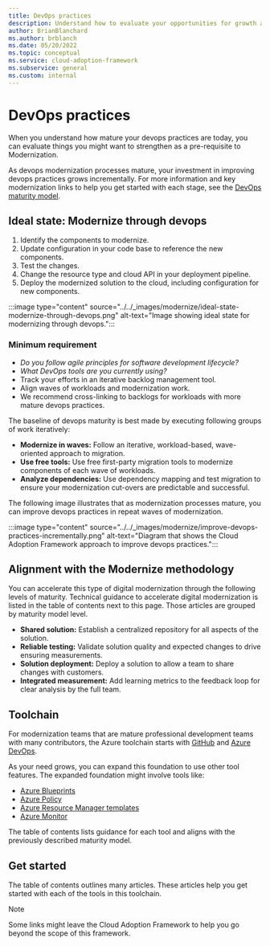```yaml
---
title: DevOps practices
description: Understand how to evaluate your opportunities for growth and align with the modernize methodology.
author: BrianBlanchard
ms.author: brblanch
ms.date: 05/20/2022
ms.topic: conceptual
ms.service: cloud-adoption-framework
ms.subservice: general
ms.custom: internal
---
```


<!--
Dependencies: cross linking​
Review the current TOC under CAF/Adopt/Innovate/Best practices/Empower adoption for other cross linking suggestions.-->

# DevOps practices

When you understand how mature your devops practices are today, you can evaluate things you might want to strengthen as a pre-requisite to Modernization.

As devops modernization processes mature, your investment in improving devops practices grows incrementally. For more information and key modernization links to help you get started with each stage, see the [DevOps maturity model](/azure/cloud-adoption-framework/innovate/considerations/ci-cd).

## Ideal state: Modernize through devops

1. Identify the components to modernize.
2. Update configuration in your code base to reference the new components.
3. Test the changes.
4. Change the resource type and cloud API in your deployment pipeline.
5. Deploy the modernized solution to the cloud, including configuration for new components.

:::image type="content" source="../../_images/modernize/ideal-state-modernize-through-devops.png" alt-text="Image showing ideal state for modernizing through devops.":::

### Minimum requirement

- *Do you follow agile principles for software development lifecycle?*
- *What DevOps tools are you currently using?*
- Track your efforts in an iterative backlog management tool.
- Align waves of workloads and modernization work.
- We recommend cross-linking to backlogs for workloads with more mature devops practices.

The baseline of devops maturity is best made by executing following groups of work iteratively:

- **Modernize in waves:** Follow an iterative, workload-based, wave-oriented approach to migration.
- **Use free tools:** Use free first-party migration tools to modernize components of each wave of workloads.
- **Analyze dependencies:** Use dependency mapping and test migration to ensure your modernization cut-overs are predictable and successful.

The following image illustrates that as modernization processes mature, you can improve devops practices in repeat waves of modernization.

:::image type="content" source="../../_images/modernize/improve-devops-practices-incrementally.png" alt-text="Diagram that shows the Cloud Adoption Framework approach to improve devops practices.":::

## Alignment with the Modernize methodology

You can accelerate this type of digital modernization through the following levels of maturity. Technical guidance to accelerate digital modernization is listed in the table of contents next to this page. Those articles are grouped by maturity model level.

- **Shared solution:** Establish a centralized repository for all aspects of the solution.
- **Reliable testing:** Validate solution quality and expected changes to drive ensuring measurements.
- **Solution deployment:** Deploy a solution to allow a team to share changes with customers.
- **Integrated measurement:** Add learning metrics to the feedback loop for clear analysis by the full team.

## Toolchain

For modernization teams that are mature professional development teams with many contributors, the Azure toolchain starts with [GitHub](https://github.com/) and [Azure DevOps](https://azure.microsoft.com/services/devops/).

As your need grows, you can expand this foundation to use other tool features. The expanded foundation might involve tools like:

- [Azure Blueprints](https://azure.microsoft.com/services/blueprints/)
- [Azure Policy](https://azure.microsoft.com/services/azure-policy/)
- [Azure Resource Manager templates](/azure/azure-resource-manager/templates/overview)
- [Azure Monitor](https://www.logicmonitor.com/lp/azure-monitoring)

The table of contents lists guidance for each tool and aligns with the previously described maturity model.

## Get started

The table of contents outlines many articles. These articles help you get started with each of the tools in this toolchain.

> [!NOTE]
> Some links might leave the Cloud Adoption Framework to help you go beyond the scope of this framework.
